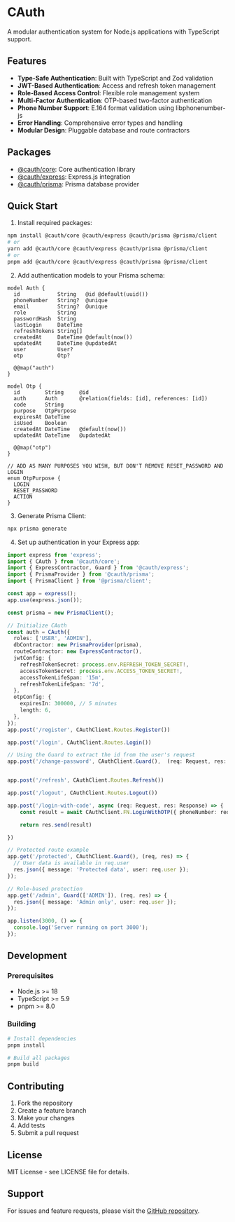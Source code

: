 # CAuth

A modular authentication system for Node.js applications with TypeScript support.

## Features

- **Type-Safe Authentication**: Built with TypeScript and Zod validation
- **JWT-Based Authentication**: Access and refresh token management
- **Role-Based Access Control**: Flexible role management system
- **Multi-Factor Authentication**: OTP-based two-factor authentication
- **Phone Number Support**: E.164 format validation using libphonenumber-js
- **Error Handling**: Comprehensive error types and handling
- **Modular Design**: Pluggable database and route contractors

## Packages

- [@cauth/core](./packages/core): Core authentication library
- [@cauth/express](./packages/express): Express.js integration
- [@cauth/prisma](./packages/prisma): Prisma database provider

## Quick Start

1. Install required packages:

```bash
npm install @cauth/core @cauth/express @cauth/prisma @prisma/client
# or
yarn add @cauth/core @cauth/express @cauth/prisma @prisma/client
# or
pnpm add @cauth/core @cauth/express @cauth/prisma @prisma/client
```

2. Add authentication models to your Prisma schema:

```prisma
model Auth {
  id            String   @id @default(uuid())
  phoneNumber   String?  @unique
  email         String?  @unique
  role          String
  passwordHash  String
  lastLogin     DateTime
  refreshTokens String[]
  createdAt     DateTime @default(now())
  updatedAt     DateTime @updatedAt
  user          User?
  otp           Otp?

  @@map("auth")
}

model Otp {
  id        String     @id
  auth      Auth       @relation(fields: [id], references: [id])
  code      String
  purpose   OtpPurpose
  expiresAt DateTime
  isUsed    Boolean
  createdAt DateTime   @default(now())
  updatedAt DateTime   @updatedAt

  @@map("otp")
}

// ADD AS MANY PURPOSES YOU WISH, BUT DON'T REMOVE RESET_PASSWORD AND LOGIN
enum OtpPurpose {
  LOGIN
  RESET_PASSWORD
  ACTION
}

```

3. Generate Prisma Client:

```bash
npx prisma generate
```

4. Set up authentication in your Express app:

```typescript
import express from 'express';
import { CAuth } from '@cauth/core';
import { ExpressContractor, Guard } from '@cauth/express';
import { PrismaProvider } from '@cauth/prisma';
import { PrismaClient } from '@prisma/client';

const app = express();
app.use(express.json());

const prisma = new PrismaClient();

// Initialize CAuth
const auth = CAuth({
  roles: ['USER', 'ADMIN'],
  dbContractor: new PrismaProvider(prisma),
  routeContractor: new ExpressContractor(),
  jwtConfig: {
    refreshTokenSecret: process.env.REFRESH_TOKEN_SECRET!,
    accessTokenSecret: process.env.ACCESS_TOKEN_SECRET!,
    accessTokenLifeSpan: '15m',
    refreshTokenLifeSpan: '7d',
  },
  otpConfig: {
    expiresIn: 300000, // 5 minutes
    length: 6,
  },
});
app.post('/register', CAuthClient.Routes.Register())

app.post('/login', CAuthClient.Routes.Login())

// Using the Guard to extract the id from the user's request
app.post('/change-password', CAuthClient.Guard(),  (req: Request, res: Response) => CAuth.Guard(), CAuthClient.Routes.ChangePassword(req.cauth?.id!)(req, res))


app.post('/refresh', CAuthClient.Routes.Refresh())

app.post('/logout', CAuthClient.Routes.Logout())

app.post('/login-with-code', async (req: Request, res: Response) => {
    const result = await CAuthClient.FN.LoginWithOTP({ phoneNumber: req.body.phone, code: req.body.code })

    return res.send(result)

})

// Protected route example
app.get('/protected', CAuthClient.Guard(), (req, res) => {
  // User data is available in req.user
  res.json({ message: 'Protected data', user: req.user });
});

// Role-based protection
app.get('/admin', Guard(['ADMIN']), (req, res) => {
  res.json({ message: 'Admin only', user: req.user });
});

app.listen(3000, () => {
  console.log('Server running on port 3000');
});
```

## Development

### Prerequisites

- Node.js >= 18
- TypeScript >= 5.9
- pnpm >= 8.0

### Building

```bash
# Install dependencies
pnpm install

# Build all packages
pnpm build
```

## Contributing

1. Fork the repository
2. Create a feature branch
3. Make your changes
4. Add tests
5. Submit a pull request

## License

MIT License - see LICENSE file for details.

## Support

For issues and feature requests, please visit the [GitHub repository](https://github.com/jonace-mpelule/cauth).